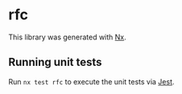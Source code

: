 # rfc

This library was generated with [Nx](https://nx.dev).

## Running unit tests

Run `nx test rfc` to execute the unit tests via [Jest](https://jestjs.io).
